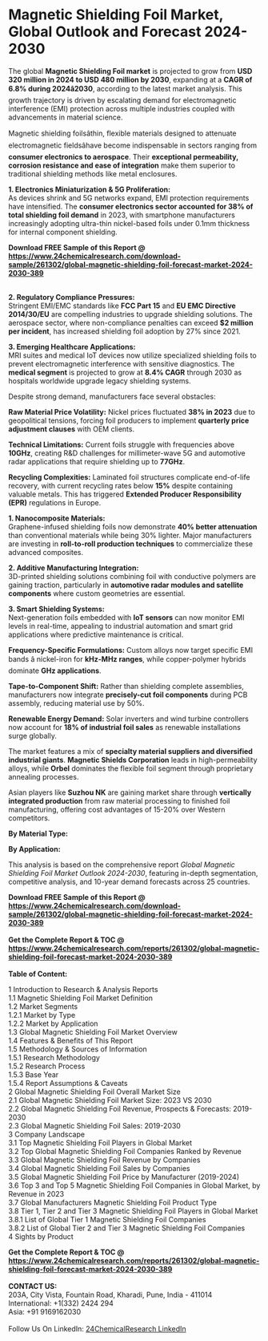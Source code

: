 <h1>Magnetic Shielding Foil Market, Global Outlook and Forecast 2024-2030</h1><p>The global <strong>Magnetic Shielding Foil market</strong> is projected to grow from <strong>USD 320 million in 2024 to USD 480 million by 2030</strong>, expanding at a <strong>CAGR of 6.8% during 2024â2030</strong>, according to the latest market analysis. This growth trajectory is driven by escalating demand for electromagnetic interference (EMI) protection across multiple industries coupled with advancements in material science.</p><p>Magnetic shielding foilsâthin, flexible materials designed to attenuate electromagnetic fieldsâhave become indispensable in sectors ranging from <strong>consumer electronics to aerospace</strong>. Their <strong>exceptional permeability, corrosion resistance and ease of integration</strong> make them superior to traditional shielding methods like metal enclosures.</p><p><strong>1. Electronics Miniaturization &amp; 5G Proliferation:</strong><br>
As devices shrink and 5G networks expand, EMI protection requirements have intensified. The <strong>consumer electronics sector accounted for 38% of total shielding foil demand</strong> in 2023, with smartphone manufacturers increasingly adopting ultra-thin nickel-based foils under 0.1mm thickness for internal component shielding.</p><div><b>Download FREE Sample of this Report @ 
            <a href="https://www.24chemicalresearch.com/download-sample/261302/global-magnetic-shielding-foil-forecast-market-2024-2030-389">
            https://www.24chemicalresearch.com/download-sample/261302/global-magnetic-shielding-foil-forecast-market-2024-2030-389</a></b></div><br><p><strong>2. Regulatory Compliance Pressures:</strong><br>
Stringent EMI/EMC standards like <strong>FCC Part 15</strong> and <strong>EU EMC Directive 2014/30/EU</strong> are compelling industries to upgrade shielding solutions. The aerospace sector, where non-compliance penalties can exceed <strong>$2 million per incident</strong>, has increased shielding foil adoption by 27% since 2021.</p><p><strong>3. Emerging Healthcare Applications:</strong><br>
MRI suites and medical IoT devices now utilize specialized shielding foils to prevent electromagnetic interference with sensitive diagnostics. The <strong>medical segment</strong> is projected to grow at <strong>8.4% CAGR</strong> through 2030 as hospitals worldwide upgrade legacy shielding systems.</p><p>Despite strong demand, manufacturers face several obstacles:</p><p><strong>Raw Material Price Volatility:</strong> Nickel prices fluctuated <strong>38% in 2023</strong> due to geopolitical tensions, forcing foil producers to implement <strong>quarterly price adjustment clauses</strong> with OEM clients.</p><p><strong>Technical Limitations:</strong> Current foils struggle with frequencies above <strong>10GHz</strong>, creating R&amp;D challenges for millimeter-wave 5G and automotive radar applications that require shielding up to <strong>77GHz</strong>.</p><p><strong>Recycling Complexities:</strong> Laminated foil structures complicate end-of-life recovery, with current recycling rates below <strong>15%</strong> despite containing valuable metals. This has triggered <strong>Extended Producer Responsibility (EPR)</strong> regulations in Europe.</p><p><strong>1. Nanocomposite Materials:</strong><br>
Graphene-infused shielding foils now demonstrate <strong>40% better attenuation</strong> than conventional materials while being 30% lighter. Major manufacturers are investing in <strong>roll-to-roll production techniques</strong> to commercialize these advanced composites.</p><p><strong>2. Additive Manufacturing Integration:</strong><br>
3D-printed shielding solutions combining foil with conductive polymers are gaining traction, particularly in <strong>automotive radar modules and satellite components</strong> where custom geometries are essential.</p><p><strong>3. Smart Shielding Systems:</strong><br>
Next-generation foils embedded with <strong>IoT sensors</strong> can now monitor EMI levels in real-time, appealing to industrial automation and smart grid applications where predictive maintenance is critical.</p><p><strong>Frequency-Specific Formulations:</strong> Custom alloys now target specific EMI bands â nickel-iron for <strong>kHz-MHz ranges</strong>, while copper-polymer hybrids dominate <strong>GHz applications</strong>.</p><p><strong>Tape-to-Component Shift:</strong> Rather than shielding complete assemblies, manufacturers now integrate <strong>precisely-cut foil components</strong> during PCB assembly, reducing material use by 50%.</p><p><strong>Renewable Energy Demand:</strong> Solar inverters and wind turbine controllers now account for <strong>18% of industrial foil sales</strong> as renewable installations surge globally.</p><p>The market features a mix of <strong>specialty material suppliers and diversified industrial giants</strong>. <strong>Magnetic Shields Corporation</strong> leads in high-permeability alloys, while <strong>Orbel</strong> dominates the flexible foil segment through proprietary annealing processes.</p><p>Asian players like <strong>Suzhou NK</strong> are gaining market share through <strong>vertically integrated production</strong> from raw material processing to finished foil manufacturing, offering cost advantages of 15-20% over Western competitors.</p><p><strong>By Material Type:</strong></p><p><strong>By Application:</strong></p><p>This analysis is based on the comprehensive report <em>Global Magnetic Shielding Foil Market Outlook 2024-2030</em>, featuring in-depth segmentation, competitive analysis, and 10-year demand forecasts across 25 countries.</p><div><b>Download FREE Sample of this Report @ 
            <a href="https://www.24chemicalresearch.com/download-sample/261302/global-magnetic-shielding-foil-forecast-market-2024-2030-389">
            https://www.24chemicalresearch.com/download-sample/261302/global-magnetic-shielding-foil-forecast-market-2024-2030-389</a></b></div><br><div><b>Get the Complete Report & TOC @ 
            <a href="https://www.24chemicalresearch.com/reports/261302/global-magnetic-shielding-foil-forecast-market-2024-2030-389">
            https://www.24chemicalresearch.com/reports/261302/global-magnetic-shielding-foil-forecast-market-2024-2030-389</a></b></div><br>
            <b>Table of Content:</b><p>1 Introduction to Research & Analysis Reports<br />
    1.1 Magnetic Shielding Foil Market Definition<br />
    1.2 Market Segments<br />
        1.2.1 Market by Type<br />
        1.2.2 Market by Application<br />
    1.3 Global Magnetic Shielding Foil Market Overview<br />
    1.4 Features & Benefits of This Report<br />
    1.5 Methodology & Sources of Information<br />
        1.5.1 Research Methodology<br />
        1.5.2 Research Process<br />
        1.5.3 Base Year<br />
        1.5.4 Report Assumptions & Caveats<br />
2 Global Magnetic Shielding Foil Overall Market Size<br />
    2.1 Global Magnetic Shielding Foil Market Size: 2023 VS 2030<br />
    2.2 Global Magnetic Shielding Foil Revenue, Prospects & Forecasts: 2019-2030<br />
    2.3 Global Magnetic Shielding Foil Sales: 2019-2030<br />
3 Company Landscape<br />
    3.1 Top Magnetic Shielding Foil Players in Global Market<br />
    3.2 Top Global Magnetic Shielding Foil Companies Ranked by Revenue<br />
    3.3 Global Magnetic Shielding Foil Revenue by Companies<br />
    3.4 Global Magnetic Shielding Foil Sales by Companies<br />
    3.5 Global Magnetic Shielding Foil Price by Manufacturer (2019-2024)<br />
    3.6 Top 3 and Top 5 Magnetic Shielding Foil Companies in Global Market, by Revenue in 2023<br />
    3.7 Global Manufacturers Magnetic Shielding Foil Product Type<br />
    3.8 Tier 1, Tier 2 and Tier 3 Magnetic Shielding Foil Players in Global Market<br />
        3.8.1 List of Global Tier 1 Magnetic Shielding Foil Companies<br />
        3.8.2 List of Global Tier 2 and Tier 3 Magnetic Shielding Foil Companies<br />
4 Sights by Product</p><div><b>Get the Complete Report & TOC @ 
            <a href="https://www.24chemicalresearch.com/reports/261302/global-magnetic-shielding-foil-forecast-market-2024-2030-389">
            https://www.24chemicalresearch.com/reports/261302/global-magnetic-shielding-foil-forecast-market-2024-2030-389</a></b></div><br><b>CONTACT US:</b><br>
            203A, City Vista, Fountain Road, Kharadi, Pune, India - 411014<br>
            International: +1(332) 2424 294<br>
            Asia: +91 9169162030 <br><br>
            Follow Us On LinkedIn: <a href="https://www.linkedin.com/company/24chemicalresearch/">24ChemicalResearch LinkedIn</a>